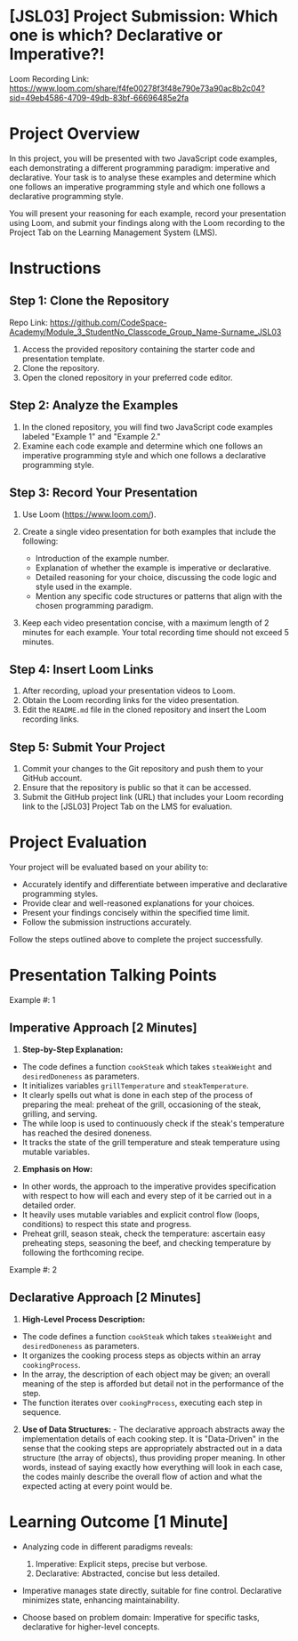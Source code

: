 # [JSL03] Project Submission: Which one is which? Declarative or Imperative?!

Loom Recording Link: https://www.loom.com/share/f4fe00278f3f48e790e73a90ac8b2c04?sid=49eb4586-4709-49db-83bf-66696485e2fa

# Project Overview

In this project, you will be presented with two JavaScript code examples, each demonstrating a different programming paradigm: imperative and declarative. Your task is to analyse these examples and determine which one follows an imperative programming style and which one follows a declarative programming style. 

You will present your reasoning for each example, record your presentation using Loom, and submit your findings along with the Loom recording to the Project Tab on the Learning Management System (LMS).

# Instructions

## Step 1: Clone the Repository

Repo Link: https://github.com/CodeSpace-Academy/Module_3_StudentNo_Classcode_Group_Name-Surname_JSL03

1. Access the provided repository containing the starter code and presentation template.
2. Clone the repository.
3. Open the cloned repository in your preferred code editor.

## Step 2: Analyze the Examples

1. In the cloned repository, you will find two JavaScript code examples labeled "Example 1" and "Example 2."
2. Examine each code example and determine which one follows an imperative programming style and which one follows a declarative programming style.

## Step 3: Record Your Presentation

1. Use Loom (https://www.loom.com/).
2. Create a single video presentation for both examples that include the following:

   - Introduction of the example number.
   - Explanation of whether the example is imperative or declarative.
   - Detailed reasoning for your choice, discussing the code logic and style used in the example.
   - Mention any specific code structures or patterns that align with the chosen programming paradigm.
   
3. Keep each video presentation concise, with a maximum length of 2 minutes for each example. Your total recording time should not exceed 5 minutes.

## Step 4: Insert Loom Links

1. After recording, upload your presentation videos to Loom.
2. Obtain the Loom recording links for the video presentation.
3. Edit the `README.md` file in the cloned repository and insert the Loom recording links.
   
## Step 5: Submit Your Project
1. Commit your changes to the Git repository and push them to your GitHub account.
2. Ensure that the repository is public so that it can be accessed.
3. Submit the GitHub project link (URL) that includes your Loom recording link to the [JSL03] Project Tab on the LMS for evaluation.

# Project Evaluation

Your project will be evaluated based on your ability to:

- Accurately identify and differentiate between imperative and declarative programming styles.
- Provide clear and well-reasoned explanations for your choices.
- Present your findings concisely within the specified time limit.
- Follow the submission instructions accurately.

Follow the steps outlined above to complete the project successfully.

# Presentation Talking Points

Example #: 1

## Imperative Approach [2 Minutes]
1. **Step-by-Step Explanation:**
- The code defines a function `cookSteak` which takes `steakWeight` and `desiredDoneness` as parameters.
- It initializes variables `grillTemperature` and `steakTemperature`.
- It clearly spells out what is done in each step of the process of preparing the meal: preheat of the grill, occasioning of the steak, grilling, and serving.
- The while loop is used to continuously check if the steak's temperature has reached the desired doneness.
- It tracks the state of the grill temperature and steak temperature using mutable variables.

2. **Emphasis on How:**
- In other words, the approach to the imperative provides specification with respect to how will each and every step of it be carried out in a detailed order.
- It heavily uses mutable variables and explicit control flow (loops, conditions) to respect this state and progress.
- Preheat grill, season steak, check the temperature: ascertain easy preheating steps, seasoning the beef, and checking temperature by following the forthcoming recipe.


Example #: 2

## Declarative Approach [2 Minutes]
1. **High-Level Process Description:**
- The code defines a function `cookSteak` which takes `steakWeight` and `desiredDoneness` as parameters.
- It organizes the cooking process steps as objects within an array `cookingProcess`.
- In the array, the description of each object may be given; an overall meaning of the step is afforded but detail not in the performance of the step.
- The function iterates over `cookingProcess`, executing each step in sequence.

2. **Use of Data Structures:** - The declarative approach abstracts away the implementation details of each cooking step. It is "Data-Driven" in the sense that the cooking steps are appropriately abstracted out in a data structure (the array of objects), thus providing proper meaning. In other words, instead of saying exactly how everything will look in each case, the codes mainly describe the overall flow of action and what the expected acting at every point would be.

# Learning Outcome [1 Minute]
- Analyzing code in different paradigms reveals:

    1. Imperative: Explicit steps, precise but verbose. 
    2. Declarative: Abstracted, concise but less detailed.

- Imperative manages state directly, suitable for fine control. Declarative minimizes state, enhancing maintainability.
- Choose based on problem domain: Imperative for specific tasks, declarative for higher-level concepts.
